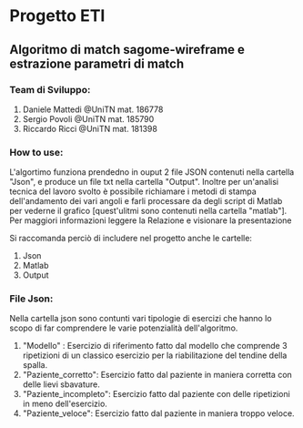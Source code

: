 # Progetto ETI
## Algoritmo di match sagome-wireframe e estrazione parametri di match
### Team di Sviluppo:
1) Daniele Mattedi @UniTN mat. 186778
2) Sergio Povoli @UniTN mat. 185790
3) Riccardo Ricci @UniTN mat. 181398
### How to use:
L'algortimo funziona prendedno in ouput 2 file JSON contenuti nella cartella "Json", e produce un file txt nella cartella "Output". Inoltre per un'analisi tecnica del lavoro svolto è possibile richiamare i metodi di stampa dell'andamento dei vari angoli e farli processare da degli script di Matlab per vederne il grafico [quest'ulitmi sono contenuti nella cartella "matlab"].
Per maggiori informazioni leggere la Relazione e visionare la presentazione

Si raccomanda perciò di includere nel progetto anche le cartelle:
1) Json
2) Matlab
3) Output

### File Json:
Nella cartella json sono contunti vari tipologie di esercizi che hanno lo scopo di far comprendere le varie potenzialità dell'algoritmo.
1) "Modello" : Esercizio di riferimento fatto dal modello che comprende 3 ripetizioni di un classico esercizio per la riabilitazione del tendine della spalla.
2) "Paziente_corretto": Esercizio fatto dal paziente in maniera corretta con delle lievi sbavature.
3) "Paziente_incompleto": Esercizio fatto dal paziente con delle ripetizioni in meno dell'esercizio.
4) "Paziente_veloce": Esercizio fatto dal paziente in maniera troppo veloce.
